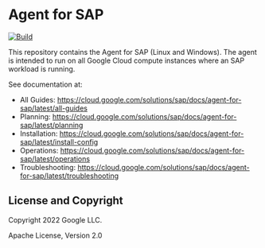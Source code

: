 # Agent for SAP

[![Build](https://github.com/GoogleCloudPlatform/sapagent/actions/workflows/go.yml/badge.svg)](https://github.com/GoogleCloudPlatform/sapagent/actions)

This repository contains the Agent for SAP (Linux and Windows). The agent is
intended to run on all Google Cloud compute instances where an SAP workload is
running.

See documentation at:

*   All Guides: https://cloud.google.com/solutions/sap/docs/agent-for-sap/latest/all-guides
*   Planning: https://cloud.google.com/solutions/sap/docs/agent-for-sap/latest/planning
*   Installation: https://cloud.google.com/solutions/sap/docs/agent-for-sap/latest/install-config
*   Operations: https://cloud.google.com/solutions/sap/docs/agent-for-sap/latest/operations
*   Troubleshooting: https://cloud.google.com/solutions/sap/docs/agent-for-sap/latest/troubleshooting

## License and Copyright

Copyright 2022 Google LLC.

Apache License, Version 2.0
